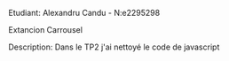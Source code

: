 Etudiant: Alexandru Candu - N:e2295298

Extancion Carrousel

Description: Dans le TP2 j'ai nettoyé le code de javascript

<!-- Devis: -->